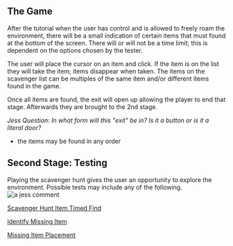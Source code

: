 ## The Game

After the tutorial when the user has control and is allowed to freely roam the environment, there will be a small indication of certain items that must found at the bottom of the screen. There will or will not be a time limit; this is dependent on the options chosen by the tester. 

The user will place the cursor on an item and click. If the item is on the list they will take the item; items disappear when taken. The items on the scavenger list can be multiples of the same item and/or different items found in the game.

Once all items are found, the exit will open up allowing the player to end that stage. Afterwards they are brought to the 2nd stage.

_Jess Question: In what form will this "exit" be in? Is it a button or is it a literal door?_

* the items may be found in any order

## Second Stage: Testing
Playing the scavenger hunt gives the user an opportunity to explore the environment. Possible tests may include any of the following.
![a jess comment](images/unityprojectscavengerhunt.png)

[Scavenger Hunt Item Timed Find](./Testee-Use-Case:-Test:-Scavenger-Hunt)

[Identify Missing Item](./Testee-Use-Case:-Test:-Identify-Missing-Item)

[Missing Item Placement](./Testee-Use-Case:-Test:-Missing-Item-Placement)